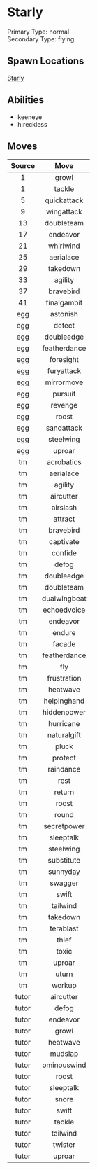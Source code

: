 # Starly  
Primary Type: normal  
Secondary Type: flying  
  
## Spawn Locations  
[Starly](/data/spawn_presets/starly.md)  
  
## Abilities  
  * keeneye
  * h:reckless
  
  
## Moves  
  
| Source | Move |  
|:---:|:---:|  
| 1 | growl |  
| 1 | tackle |  
| 5 | quickattack |  
| 9 | wingattack |  
| 13 | doubleteam |  
| 17 | endeavor |  
| 21 | whirlwind |  
| 25 | aerialace |  
| 29 | takedown |  
| 33 | agility |  
| 37 | bravebird |  
| 41 | finalgambit |  
| egg | astonish |  
| egg | detect |  
| egg | doubleedge |  
| egg | featherdance |  
| egg | foresight |  
| egg | furyattack |  
| egg | mirrormove |  
| egg | pursuit |  
| egg | revenge |  
| egg | roost |  
| egg | sandattack |  
| egg | steelwing |  
| egg | uproar |  
| tm | acrobatics |  
| tm | aerialace |  
| tm | agility |  
| tm | aircutter |  
| tm | airslash |  
| tm | attract |  
| tm | bravebird |  
| tm | captivate |  
| tm | confide |  
| tm | defog |  
| tm | doubleedge |  
| tm | doubleteam |  
| tm | dualwingbeat |  
| tm | echoedvoice |  
| tm | endeavor |  
| tm | endure |  
| tm | facade |  
| tm | featherdance |  
| tm | fly |  
| tm | frustration |  
| tm | heatwave |  
| tm | helpinghand |  
| tm | hiddenpower |  
| tm | hurricane |  
| tm | naturalgift |  
| tm | pluck |  
| tm | protect |  
| tm | raindance |  
| tm | rest |  
| tm | return |  
| tm | roost |  
| tm | round |  
| tm | secretpower |  
| tm | sleeptalk |  
| tm | steelwing |  
| tm | substitute |  
| tm | sunnyday |  
| tm | swagger |  
| tm | swift |  
| tm | tailwind |  
| tm | takedown |  
| tm | terablast |  
| tm | thief |  
| tm | toxic |  
| tm | uproar |  
| tm | uturn |  
| tm | workup |  
| tutor | aircutter |  
| tutor | defog |  
| tutor | endeavor |  
| tutor | growl |  
| tutor | heatwave |  
| tutor | mudslap |  
| tutor | ominouswind |  
| tutor | roost |  
| tutor | sleeptalk |  
| tutor | snore |  
| tutor | swift |  
| tutor | tackle |  
| tutor | tailwind |  
| tutor | twister |  
| tutor | uproar |  
  
